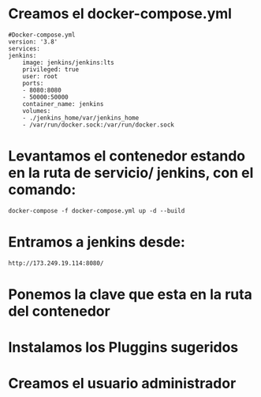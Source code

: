 # Creamos el docker-compose.yml
    #Docker-compose.yml
    version: '3.8'
    services:
    jenkins:
        image: jenkins/jenkins:lts
        privileged: true
        user: root
        ports:
        - 8080:8080
        - 50000:50000
        container_name: jenkins
        volumes:
        - ./jenkins_home/var/jenkins_home
        - /var/run/docker.sock:/var/run/docker.sock
# Levantamos el contenedor estando en la ruta de servicio/  jenkins, con el comando:
    docker-compose -f docker-compose.yml up -d --build
# Entramos a jenkins desde:
    http://173.249.19.114:8080/
# Ponemos la clave que esta en la ruta del contenedor

# Instalamos los Pluggins sugeridos
# Creamos el usuario administrador
